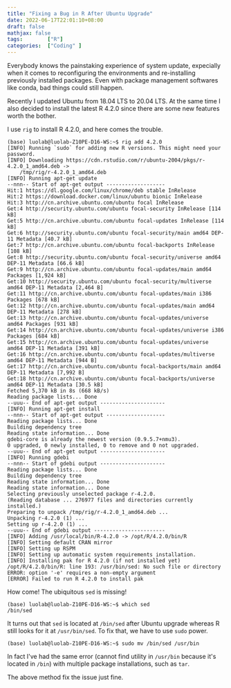 ```yaml
---
title: "Fixing a Bug in R After Ubuntu Upgrade"
date: 2022-06-17T22:01:10+08:00
draft: false
mathjax: false
tags:        ["R"]
categories:  ["Coding" ]
---
```


Everybody knows the painstaking experience of system update, expecially when it comes to reconfiguring the environments and re-installing previously installed packages. Even with package management softwares like conda, bad things could still happen.

Recently I updated Ubuntu from 18.04 LTS to 20.04 LTS. At the same time I also decided to install the latest R 4.2.0 since there are some new features worth the bother.

I use `rig` to install R 4.2.0, and here comes the trouble.

```
(base) luolab@luolab-Z10PE-D16-WS:~$ rig add 4.2.0
[INFO] Running `sudo` for adding new R versions. This might need your password.
[INFO] Downloading https://cdn.rstudio.com/r/ubuntu-2004/pkgs/r-4.2.0_1_amd64.deb ->
    /tmp/rig/r-4.2.0_1_amd64.deb
[INFO] Running apt-get update
--nnn-- Start of apt-get output -------------------
Hit:1 https://dl.google.com/linux/chrome/deb stable InRelease
Hit:2 https://download.docker.com/linux/ubuntu bionic InRelease                
Hit:3 http://cn.archive.ubuntu.com/ubuntu focal InRelease                      
Get:4 http://security.ubuntu.com/ubuntu focal-security InRelease [114 kB]
Get:5 http://cn.archive.ubuntu.com/ubuntu focal-updates InRelease [114 kB]
Get:6 http://security.ubuntu.com/ubuntu focal-security/main amd64 DEP-11 Metadata [40.7 kB]
Get:7 http://cn.archive.ubuntu.com/ubuntu focal-backports InRelease [108 kB]
Get:8 http://security.ubuntu.com/ubuntu focal-security/universe amd64 DEP-11 Metadata [66.6 kB]
Get:9 http://cn.archive.ubuntu.com/ubuntu focal-updates/main amd64 Packages [1,924 kB]
Get:10 http://security.ubuntu.com/ubuntu focal-security/multiverse amd64 DEP-11 Metadata [2,464 B]
Get:11 http://cn.archive.ubuntu.com/ubuntu focal-updates/main i386 Packages [678 kB]
Get:12 http://cn.archive.ubuntu.com/ubuntu focal-updates/main amd64 DEP-11 Metadata [278 kB]
Get:13 http://cn.archive.ubuntu.com/ubuntu focal-updates/universe amd64 Packages [931 kB]
Get:14 http://cn.archive.ubuntu.com/ubuntu focal-updates/universe i386 Packages [684 kB]
Get:15 http://cn.archive.ubuntu.com/ubuntu focal-updates/universe amd64 DEP-11 Metadata [391 kB]
Get:16 http://cn.archive.ubuntu.com/ubuntu focal-updates/multiverse amd64 DEP-11 Metadata [944 B]
Get:17 http://cn.archive.ubuntu.com/ubuntu focal-backports/main amd64 DEP-11 Metadata [7,992 B]
Get:18 http://cn.archive.ubuntu.com/ubuntu focal-backports/universe amd64 DEP-11 Metadata [30.5 kB]
Fetched 5,370 kB in 8s (668 kB/s)                                              
Reading package lists... Done
--uuu-- End of apt-get output ---------------------
[INFO] Running apt-get install
--nnn-- Start of apt-get output -------------------
Reading package lists... Done
Building dependency tree       
Reading state information... Done
gdebi-core is already the newest version (0.9.5.7+nmu3).
0 upgraded, 0 newly installed, 0 to remove and 0 not upgraded.
--uuu-- End of apt-get output ---------------------
[INFO] Running gdebi
--nnn-- Start of gdebi output ---------------------
Reading package lists... Done
Building dependency tree        
Reading state information... Done
Reading state information... Done
Selecting previously unselected package r-4.2.0.
(Reading database ... 276977 files and directories currently installed.)
Preparing to unpack /tmp/rig/r-4.2.0_1_amd64.deb ...
Unpacking r-4.2.0 (1) ...
Setting up r-4.2.0 (1) ...
--uuu-- End of gdebi output -----------------------
[INFO] Adding /usr/local/bin/R-4.2.0 -> /opt/R/4.2.0/bin/R
[INFO] Setting default CRAN mirror
[INFO] Setting up RSPM
[INFO] Setting up automatic system requirements installation.
[INFO] Installing pak for R 4.2.0 (if not installed yet)
/opt/R/4.2.0/bin/R: line 193: /usr/bin/sed: No such file or directory
ERROR: option '-e' requires a non-empty argument
[ERROR] Failed to run R 4.2.0 to install pak
```

 How come! The ubiquitous `sed` is missing!

 ```
(base) luolab@luolab-Z10PE-D16-WS:~$ which sed
/bin/sed
 ```

It turns out that `sed` is located at `/bin/sed` after Ubuntu upgrade whereas R still looks for it at `/usr/bin/sed`.
To fix that, we have to use `sudo` power.

```
(base) luolab@luolab-Z10PE-D16-WS:~$ sudo mv /bin/sed /usr/bin
```

In fact I've had the same error (cannot find utility in `/usr/bin` because it's located in `/bin`) with multiple package installations, such as `tar`.

The above method fix the issue just fine.
